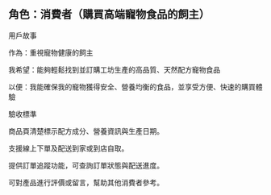 ## 角色：消費者（購買高端寵物食品的飼主）

用戶故事

作為：重視寵物健康的飼主

我希望：能夠輕鬆找到並訂購工坊生產的高品質、天然配方寵物食品

以便：我能確保我的寵物獲得安全、營養均衡的食品，並享受方便、快速的購買體驗

驗收標準

商品頁清楚標示配方成分、營養資訊與生產日期。

支援線上下單及配送到家或到店自取。

提供訂單追蹤功能，可查詢訂單狀態與配送進度。

可對產品進行評價或留言，幫助其他消費者參考。